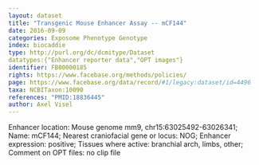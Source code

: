 ```yaml
---
layout: dataset  
title: "Transgenic Mouse Enhancer Assay -- mCF144"  
date: 2016-09-09  
categories: Exposome Phenotype Genotype  
index: biocaddie  
type: http://purl.org/dc/dcmitype/Dataset  
datatypes:{"Enhancer reporter data","OPT images"}  
identifier: FB00000185  
rights: https://www.facebase.org/methods/policies/  
page: https://www.facebase.org/data/record/#1/legacy:dataset/id=4496  
taxa: NCBITaxon:10090  
references: "PMID:18836445"  
author: Axel Visel
---
```

 Enhancer location: Mouse genome mm9, chr15:63025492-63026341; Name: mCF144; Nearest craniofacial gene or locus: NOG; Enhancer expression: positive; Tissues where active: branchial arch, limbs, other; Comment on OPT files: no clip file 
